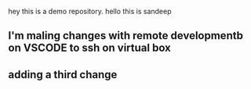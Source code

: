 hey this is a demo repository.
hello this is sandeep
## I'm maling changes with remote developmentb on VSCODE to ssh on virtual box
## adding a third change
